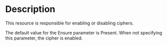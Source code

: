 # Description

This resource is responsible for enabling or disabling ciphers.

The default value for the Ensure parameter is Present. When not specifying this
parameter, the cipher is enabled.
